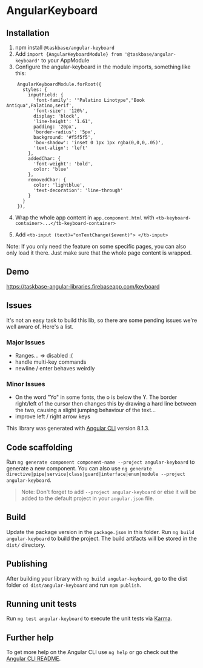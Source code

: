 # AngularKeyboard

## Installation

1. npm install `@taskbase/angular-keyboard`
2. Add `import {AngularKeyboardModule} from '@taskbase/angular-keyboard'` to your AppModule
3. Configure the angular-keyboard in the module imports, something like this:
```
    AngularKeyboardModule.forRoot({
      styles: {
        inputField: {
          'font-family': '"Palatino Linotype","Book Antiqua",Palatino,serif',
          'font-size': '120%',
          display: 'block',
          'line-height': '1.61',
          padding: '20px',
          'border-radius': '5px',
          background: '#f5f5f5',
          'box-shadow': 'inset 0 1px 1px rgba(0,0,0,.05)',
          'text-align': 'left'
        },
        addedChar: {
          'font-weight': 'bold',
          color: 'blue'
        },
        removedChar: {
          color: 'lightblue',
          'text-decoration': 'line-through'
        }
      }
    }),
```
4. Wrap the whole app content in `app.component.html` with `<tb-keyboard-container>...</tb-keyboard-container>`

5. Add `<tb-input (text)="onTextChange($event)">
    </tb-input>`

Note: If you only need the feature on some specific pages, you can also only load it there. Just make sure that the whole page content is wrapped.


## Demo
https://taskbase-angular-libraries.firebaseapp.com/keyboard


## Issues
It's not an easy task to build this lib, so there are some pending issues we're well aware of. Here's a list.

### Major Issues
- Ranges... => disabled :(
- handle multi-key commands
- newline / enter behaves weirdly

### Minor Issues
- On the word "Yo" in some fonts, the o is below the Y. The border right/left of the cursor then changes this by drawing a hard line between the two, causing a slight jumping behaviour of the text...
- improve left / right arrow keys


This library was generated with [Angular CLI](https://github.com/angular/angular-cli) version 8.1.3.

## Code scaffolding

Run `ng generate component component-name --project angular-keyboard` to generate a new component. You can also use `ng generate directive|pipe|service|class|guard|interface|enum|module --project angular-keyboard`.
> Note: Don't forget to add `--project angular-keyboard` or else it will be added to the default project in your `angular.json` file. 

## Build

Update the package version in the `package.json` in this folder. Run `ng build angular-keyboard` to build the project. The build artifacts will be stored in the `dist/` directory.

## Publishing

After building your library with `ng build angular-keyboard`, go to the dist folder `cd dist/angular-keyboard` and run `npm publish`.

## Running unit tests

Run `ng test angular-keyboard` to execute the unit tests via [Karma](https://karma-runner.github.io).

## Further help

To get more help on the Angular CLI use `ng help` or go check out the [Angular CLI README](https://github.com/angular/angular-cli/blob/master/README.md).
